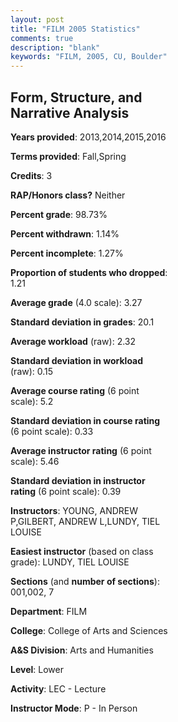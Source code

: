 ```yaml
---
layout: post
title: "FILM 2005 Statistics"
comments: true
description: "blank"
keywords: "FILM, 2005, CU, Boulder"
--- 
```

<head>
<script src="https://ajax.googleapis.com/ajax/libs/jquery/2.1.3/jquery.min.js"></script>
<script src="https://dl.dropboxusercontent.com/s/pc42nxpaw1ea4o9/highcharts.js?dl=0"></script>
<!-- <script src="../assets/js/highcharts.js"></script> -->
<style type="text/css">@font-face {
	font-family: "Bebas Neue";
	src: url(https://www.filehosting.org/file/details/544349/BebasNeue%20Regular.otf) format("opentype");
	}
	h1.Bebas { 
		font-family: "Bebas Neue", Verdana, Tahoma;
	}
</style>
</head>
<body>
	<div id="container" style="float: right; width: 45%; height: 88%; margin-left: 2.5%; margin-right: 2.5%;"></div>
	<script language="JavaScript">
		$(document).ready(function() {
		var chart = {type: 'column'};
		var title = {text: 'Grade Distribution'};
		var xAxis = {categories: ['A','B','C','D','F'],crosshair: true};
		var yAxis = {min: 0,title: {text: 'Percentage'}};
		var tooltip = {headerFormat: '<center><b><span style="font-size:20px">{point.key}</span></b></center>',
		               pointFormat: '<td style="padding:0"><b>{point.y:.1f}%</b></td>',
		               footerFormat: '</table>',shared: true,useHTML: true};
		var plotOptions = {column: {pointPadding: 0.0,borderWidth: 0}};  
		var credits = {enabled: false};var series= [{name: 'Percent',data: [48.45,42.86,3.73,2.48,2.48,]}];
		var json = {};
		json.chart = chart;
		json.title = title;
		json.tooltip = tooltip;
		json.xAxis = xAxis;
		json.yAxis = yAxis;  
		json.series = series;
		json.plotOptions = plotOptions;  
		json.credits = credits;
		$('#container').highcharts(json);
	});
	</script>
</body>
			   
## Form, Structure, and Narrative Analysis

**Years provided**: 2013,2014,2015,2016

**Terms provided**: Fall,Spring

**Credits**: 3

**RAP/Honors class?** Neither

**Percent grade**: 98.73%

**Percent withdrawn**: 1.14%

**Percent incomplete**: 1.27%

**Proportion of students who dropped**: 1.21

**Average grade** (4.0 scale): 3.27

**Standard deviation in grades**: 20.1

**Average workload** (raw): 2.32

**Standard deviation in workload** (raw): 0.15

**Average course rating** (6 point scale): 5.2

**Standard deviation in course rating** (6 point scale): 0.33

**Average instructor rating** (6 point scale): 5.46

**Standard deviation in instructor rating** (6 point scale): 0.39

**Instructors**: YOUNG, ANDREW P,GILBERT, ANDREW L,LUNDY, TIEL LOUISE

**Easiest instructor** (based on class grade): LUNDY, TIEL LOUISE

**Sections** (and **number of sections**): 001,002, 7

**Department**: FILM

**College**: College of Arts and Sciences

**A&S Division**: Arts and Humanities

**Level**: Lower

**Activity**: LEC - Lecture

**Instructor Mode**: P  - In Person